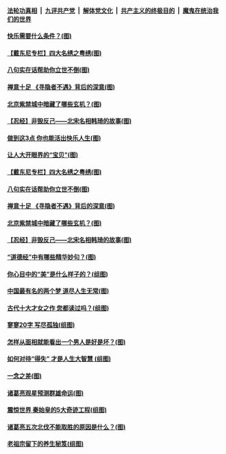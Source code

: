 

####  [法轮功真相](../../../../basic/blob/master/README.md?t=03131501) &nbsp;|&nbsp; [九评共产党](../../../../9ping.md/blob/master/README.md?t=03131501) &nbsp;|&nbsp; [解体党文化](../../../../jtdwh.md/blob/master/README.md?t=03131501)  &nbsp;|&nbsp; [共产主义的终极目的](../../../../gczydzjmd.md/blob/master/README.md?t=03131501) &nbsp;|&nbsp; [魔鬼在统治我们的世界](../../../../mgztzwmdsj.md/blob/master/README.md?t=03131501) 

#### [快乐需要什么条件？(图)](../pages/p7/964420.md?t=03131501) 

#### [【戴东尼专栏】四大名绣之粤绣(图)](../pages/p7/958099.md?t=03131501) 

#### [八句实在话帮助你立世不倒(图)](../pages/p7/963628.md?t=03131501) 

#### [禅意十足 《寻隐者不遇》背后的深意(图)](../pages/p7/965246.md?t=03131501) 

#### [北京紫禁城中暗藏了哪些玄机？(图)](../pages/p7/964900.md?t=03131501) 

#### [【忍经】非毁反己——北宋名相韩琦的故事(图)](../pages/p7/965201.md?t=03131501) 

#### [做到这3点 你也能活出快乐人生(图)](../pages/p7/964420.md?t=03131501) 

#### [让人大开眼界的“宝贝”(图)](../pages/p7/965325.md?t=03131501) 

#### [【戴东尼专栏】四大名绣之粤绣(图)](../pages/p7/958099.md?t=03131501) 

#### [八句实在话帮助你立世不倒(图)](../pages/p7/963628.md?t=03131501) 

#### [禅意十足 《寻隐者不遇》背后的深意(图)](../pages/p7/965246.md?t=03131501) 

#### [北京紫禁城中暗藏了哪些玄机？(图)](../pages/p7/964900.md?t=03131501) 

#### [【忍经】非毁反己——北宋名相韩琦的故事(图)](../pages/p7/965201.md?t=03131501) 

#### [“道德经”中有哪些精华妙句？(图)](../pages/p7/963928.md?t=03131501) 

#### [你心目中的“美”是什么样子的？(组图)](../pages/p7/965084.md?t=03131501) 

#### [中国最有名的两个梦 道尽人生无常(图)](../pages/p7/965083.md?t=03131501) 

#### [古代十大才女之作 您都读过吗？(组图)](../pages/p7/964034.md?t=03131501) 

#### [寥寥20字 写尽孤独(组图)](../pages/p7/964091.md?t=03131501) 

#### [怎样从面相就能看出一个男人是好是坏？(图)](../pages/p7/964898.md?t=03131501) 

#### [如何对待“得失” 才是人生大智慧 (组图)](../pages/p7/964968.md?t=03131501) 

#### [一念之差(图)](../pages/p7/965080.md?t=03131501) 

#### [诸葛亮观星预测群雄命运(图)](../pages/p7/964777.md?t=03131501) 

#### [震惊世界 秦始皇的5大奇迹工程(组图)](../pages/p7/964859.md?t=03131501) 

#### [诸葛亮五次北伐不能取胜的原因是什么？(图)](../pages/p7/964860.md?t=03131501) 


#### [老祖宗留下的养生秘笈(组图)](../pages/p7/964411.md?t=03131501) 

